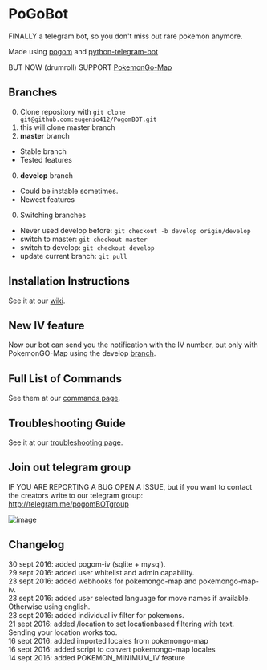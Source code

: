 
# PoGoBot

FINALLY a telegram bot, so you don't miss out rare pokemon anymore.

Made using [pogom](https://github.com/favll/pogom) and [python-telegram-bot](https://github.com/python-telegram-bot/python-telegram-bot)

BUT NOW (drumroll) SUPPORT [PokemonGo-Map](https://github.com/PokemonGoMap/PokemonGo-Map)

## Branches

0. Clone repository with `git clone git@github.com:eugenio412/PogomBOT.git`
0. this will clone master branch
0. **master** branch
  - Stable branch
  - Tested features
0. **develop** branch
  - Could be instable sometimes.
  - Newest features
0. Switching branches
  - Never used develop before: `git checkout -b develop origin/develop`
  - switch to master: `git checkout master`
  - switch to develop: `git checkout develop`
  - update current branch: `git pull`

## Installation Instructions

See it at our [wiki](https://github.com/eugenio412/PogomBOT/wiki).

## New IV feature

Now our bot can send you the notification with the IV number, but only with PokemonGO-Map using the develop [branch](https://github.com/PokemonGoMap/PokemonGo-Map).

## Full List of Commands

See them at our [commands page](https://github.com/eugenio412/PogomBOT/wiki/commands).


## Troubleshooting Guide

See it at our [troubleshooting page](https://github.com/eugenio412/PogomBOT/wiki/troubleshooting).

## Join out telegram group

IF YOU ARE REPORTING A BUG OPEN A ISSUE, but if you want to contact the creators write to our telegram group: http://telegram.me/pogomBOTgroup

![image](https://raw.githubusercontent.com/eugenio412/PogomBOT/master/images/pogobot.jpg)

## Changelog
  
30 sept 2016: added pogom-iv (sqlite + mysql).  
29 sept 2016: added user whitelist and admin capability.  
23 sept 2016: added webhooks for pokemongo-map and pokemongo-map-iv.  
23 sept 2016: added user selected language for move names if available. Otherwise using english.  
23 sept 2016: added individual iv filter for pokemons.  
21 sept 2016: added /location to set locationbased filtering with text. Sending your location works too.  
16 sept 2016: added imported locales from pokemongo-map  
16 sept 2016: added script to convert pokemongo-map locales  
14 sept 2016: added POKEMON_MINIMUM_IV feature  
